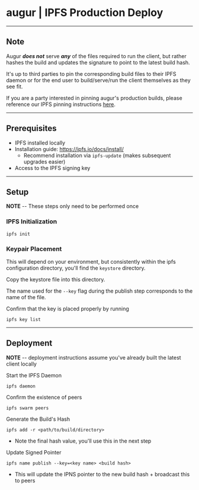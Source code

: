 # augur | IPFS Production Deploy

---

## Note

Augur **_does not_** serve **_any_** of the files required to run the client, but rather hashes the build and updates the signature to point to the latest build hash.  

It's up to third parties to pin the corresponding build files to their IPFS daemon or for the end user to build/serve/run the client themselves as they see fit.

If you are a party interested in pinning augur's production builds, please reference our IPFS pinning instructions [here](./ipfs-pinning.md).

---

## Prerequisites

* IPFS installed locally
 * Installation guide: https://ipfs.io/docs/install/
   * Recommend installation via `ipfs-update` (makes subsequent upgrades easier)
* Access to the IPFS signing key

---

## Setup
**NOTE** -- These steps only need to be performed once

### IPFS Initialization

    ipfs init

### Keypair Placement

This will depend on your environment, but consistently within the ipfs configuration directory, you'll find the `keystore` directory.  

Copy the keystore file into this directory.  

The name used for the `--key` flag during the publish step corresponds to the name of the file.

Confirm that the key is placed properly by running

    ipfs key list

---

## Deployment

**NOTE** -- deployment instructions assume you've already built the latest client locally

Start the IPFS Daemon

    ipfs daemon

Confirm the existence of peers

    ipfs swarm peers


Generate the Build's Hash

    ipfs add -r <path/to/build/directory>

* Note the final hash value, you'll use this in the next step

Update Signed Pointer

    ipfs name publish --key=<key name> <build hash>

* This will update the IPNS pointer to the new build hash + broadcast this to peers
